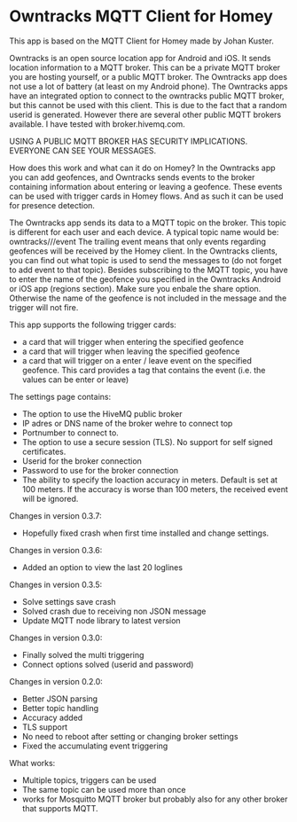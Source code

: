 # Owntracks MQTT Client for Homey

This app is based on the MQTT Client for Homey made by Johan Kuster.

Owntracks is an open source location app for Android and iOS. It sends location information to a MQTT broker.
This can be a private MQTT broker you are hosting yourself, or a public MQTT broker. The Owntracks app does not
use a lot of battery (at least on my Android phone).
The Owntracks apps have an integrated option to connect to the owntracks public MQTT broker, but this cannot be
used with this client. This is due to the fact that a random userid is generated. However there are several other
public MQTT brokers available. I have tested with broker.hivemq.com.

USING A PUBLIC MQTT BROKER HAS SECURITY IMPLICATIONS. EVERYONE CAN SEE YOUR MESSAGES.

How does this work and what can it do on Homey?
In the Owntracks app you can add geofences, and Owntracks sends events to the broker containing information about
entering or leaving a geofence. These events can be used with trigger cards in Homey flows.
And as such it can be used for presence detection.

The Owntracks app sends its data to a MQTT topic on the broker. This topic is different for each user and each device.
A typical topic name would be: owntracks/<user-id>/<device-name>/event
The trailing event means that only events regarding geofences will be received by the Homey client. In the Owntracks 
clients, you can find out what topic is used to send the messages to (do not forget to add event to that topic).
Besides subscribing to the MQTT topic, you have to enter the name of the geofence you specified in the Owntracks Android
or iOS app (regions section). Make sure you enbale the share option. Otherwise the name of the geofence is not included in
the message and the trigger will not fire.

This app supports the following trigger cards:
- a card that will trigger when entering the specified geofence
- a card that will trigger when leaving the specified geofence
- a card that will trigger on a enter / leave event on the specified geofence. This card provides a tag that contains 
  the event (i.e. the values can be enter or leave)

The settings page contains:
- The option to use the HiveMQ public broker
- IP adres or DNS name of the broker wehre to connect top
- Portnumber to connect to.
- The option to use a secure session (TLS). No support for self signed certificates.
- Userid for the broker connection
- Password to use for the broker connection
- The ability to specify the loaction accuracy in meters. Default is set at 100 meters. If the accuracy is worse than
  100 meters, the received event will be ignored.

Changes in version 0.3.7:
- Hopefully fixed crash when first time installed and change settings.

Changes in version 0.3.6:
- Added an option to view the last 20 loglines

Changes in version 0.3.5:
- Solve settings save crash
- Solved crash due to receiving non JSON message
- Update MQTT node library to latest version

Changes in version 0.3.0:
- Finally solved the multi triggering
- Connect options solved (userid and password)

Changes in version 0.2.0:
- Better JSON parsing
- Better topic handling
- Accuracy added
- TLS support
- No need to reboot after setting or changing broker settings
- Fixed the accumulating event triggering

What works:

* Multiple topics, triggers can be used
* The same topic can be used more than once
* works for Mosquitto MQTT broker but probably also for any other broker that supports MQTT.


